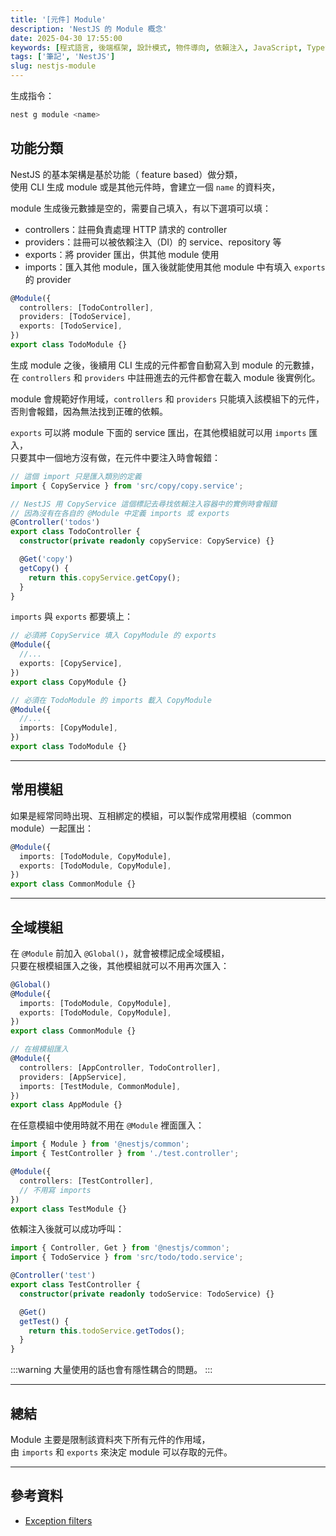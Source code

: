```yaml
---
title: '[元件] Module'
description: 'NestJS 的 Module 概念'
date: 2025-04-30 17:55:00
keywords: [程式語言, 後端框架, 設計模式, 物件導向, 依賴注入, JavaScript, TypeScript, NestJS, OOP, DI]
tags: ['筆記', 'NestJS']
slug: nestjs-module
---
```


生成指令：

```bash
nest g module <name>
```

## 功能分類

NestJS 的基本架構是基於功能（ feature based）做分類，  
使用 CLI 生成 module 或是其他元件時，會建立一個 `name` 的資料夾，

module 生成後元數據是空的，需要自己填入，有以下選項可以填：

- controllers：註冊負責處理 HTTP 請求的 controller
- providers：註冊可以被依賴注入（DI）的 service、repository 等
- exports：將 provider 匯出，供其他 module 使用
- imports：匯入其他 module，匯入後就能使用其他 module 中有填入 `exports` 的 provider

```ts
@Module({
  controllers: [TodoController],
  providers: [TodoService],
  exports: [TodoService],
})
export class TodoModule {}
```

生成 module 之後，後續用 CLI 生成的元件都會自動寫入到 module 的元數據，
在 `controllers` 和 `providers` 中註冊進去的元件都會在載入 module 後實例化。

module 會規範好作用域，`controllers` 和 `providers` 只能填入該模組下的元件，  
否則會報錯，因為無法找到正確的依賴。

`exports` 可以將 module 下面的 service 匯出，在其他模組就可以用 `imports` 匯入，  
只要其中一個地方沒有做，在元件中要注入時會報錯：

```ts
// 這個 import 只是匯入類別的定義
import { CopyService } from 'src/copy/copy.service';

// NestJS 用 CopyService 這個標記去尋找依賴注入容器中的實例時會報錯
// 因為沒有在各自的 @Module 中定義 imports 或 exports
@Controller('todos')
export class TodoController {
  constructor(private readonly copyService: CopyService) {}

  @Get('copy')
  getCopy() {
    return this.copyService.getCopy();
  }
}
```

`imports` 與 `exports` 都要填上：

```ts
// 必須將 CopyService 填入 CopyModule 的 exports
@Module({
  //...
  exports: [CopyService],
})
export class CopyModule {}

// 必須在 TodoModule 的 imports 載入 CopyModule
@Module({
  //...
  imports: [CopyModule],
})
export class TodoModule {}
```

---

## 常用模組

如果是經常同時出現、互相綁定的模組，可以製作成常用模組（common module）一起匯出：

```ts
@Module({
  imports: [TodoModule, CopyModule],
  exports: [TodoModule, CopyModule],
})
export class CommonModule {}
```

---

## 全域模組

在 `@Module` 前加入 `@Global()`，就會被標記成全域模組，  
只要在根模組匯入之後，其他模組就可以不用再次匯入：

```ts
@Global()
@Module({
  imports: [TodoModule, CopyModule],
  exports: [TodoModule, CopyModule],
})
export class CommonModule {}
```

```ts
// 在根模組匯入
@Module({
  controllers: [AppController, TodoController],
  providers: [AppService],
  imports: [TestModule, CommonModule],
})
export class AppModule {}
```

在任意模組中使用時就不用在 `@Module` 裡面匯入：

```ts
import { Module } from '@nestjs/common';
import { TestController } from './test.controller';

@Module({
  controllers: [TestController],
  // 不用寫 imports
})
export class TestModule {}
```

依賴注入後就可以成功呼叫：

```ts
import { Controller, Get } from '@nestjs/common';
import { TodoService } from 'src/todo/todo.service';

@Controller('test')
export class TestController {
  constructor(private readonly todoService: TodoService) {}

  @Get()
  getTest() {
    return this.todoService.getTodos();
  }
}
```

:::warning
大量使用的話也會有隱性耦合的問題。
:::

---

## 總結

Module 主要是限制該資料夾下所有元件的作用域，  
由 `imports` 和 `exports` 來決定 module 可以存取的元件。

---

## 參考資料

- [Exception filters](https://docs.nestjs.com/modules)
